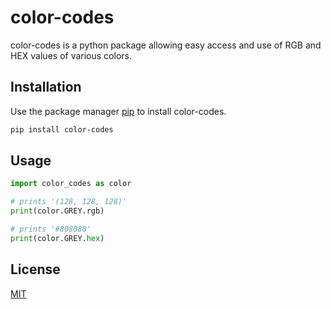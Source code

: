 # color-codes

color-codes is a python package allowing easy access and use of RGB and HEX values of various colors.

## Installation

Use the package manager [pip](https://pip.pypa.io/en/stable/) to install color-codes.

```bash
pip install color-codes
```

## Usage

```python
import color_codes as color

# prints '(128, 128, 128)'
print(color.GREY.rgb)

# prints '#808080'
print(color.GREY.hex)
```

## License
[MIT](https://choosealicense.com/licenses/mit/)